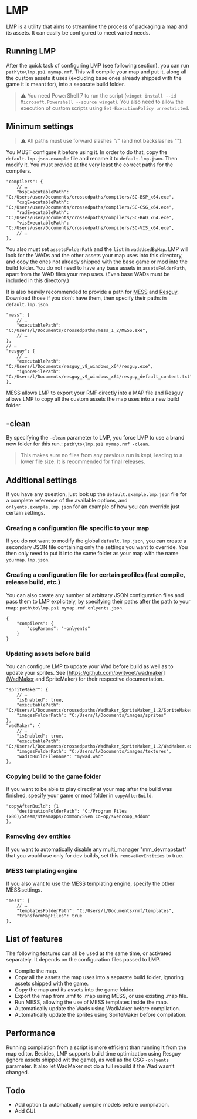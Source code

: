 # LMP

LMP is a utility that aims to streamline the process of packaging a map and its assets. It can easily be configured to meet varied needs.

## Running LMP

After the quick task of configuring LMP (see following section), you can run ``path\to\lmp.ps1 mymap.rmf``. This will compile your map and put it, along all the custom assets it uses (excluding base ones already shipped with the game it is meant for), into a separate build folder.

> :warning: You need PowerShell 7 to run the script (``winget install --id Microsoft.Powershell --source winget``). You also need to allow the execution of custom scripts using ``Set-ExecutionPolicy unrestricted``.

## Minimum settings

> :warning: All paths must use forward slashes "/" (and not backslashes "\").

You MUST configure it before using it. In order to do that, copy the ``default.lmp.json.example`` file and rename it to ``default.lmp.json``. Then modify it. You must provide at the very least the correct paths for the compilers.

    "compilers": {
        // …
        "bspExecutablePath": "C:/Users/user/Documents/crossedpaths/compilers/SC-BSP_x64.exe",
        "csgExecutablePath": "C:/Users/user/Documents/crossedpaths/compilers/SC-CSG_x64.exe",
        "radExecutablePath": "C:/Users/user/Documents/crossedpaths/compilers/SC-RAD_x64.exe",
        "visExecutablePath": "C:/Users/user/Documents/crossedpaths/compilers/SC-VIS_x64.exe",
        // …
    },

You also must set ``assetsFolderPath`` and the ``list`` in ``wadsUsedByMap``. LMP will look for the WADs and the other assets your map uses into this directory, and copy the ones not already shipped with the base game or mod into the build folder. You do not need to have any base assets in ``assetsFolderPath``, apart from the WAD files your map uses. (Even base WADs must be included in this directory.)

It is also heavily recommended to provide a path for [MESS](https://github.com/pwitvoet/mess/releases/tag/1.1) and [Resguy](https://github.com/wootguy/resguy/releases). Download those if you don’t have them, then specify their paths in ``default.lmp.json``.

    "mess": {
        // …
        "executablePath": "C:/Users/l/Documents/crossedpaths/mess_1_2/MESS.exe",
        // …
    },
    // …
    "resguy": {
        // …
        "executablePath": "C:/Users/l/Documents/resguy_v9_windows_x64/resguy.exe",
        "ignoreFilePath": "C:/Users/l/Documents/resguy_v9_windows_x64/resguy_default_content.txt"
    },

MESS allows LMP to export your RMF directly into a MAP file and Resguy allows LMP to copy all the custom assets the map uses into a new build folder.

## -clean

By specifying the ``-clean`` parameter to LMP, you force LMP to use a brand new folder for this run.: ``path\to\lmp.ps1 mymap.rmf -clean``.

> This makes sure no files from any previous run is kept, leading to a lower file size. It is recommended for final releases.

## Additional settings

If you have any question, just look up the ``default.example.lmp.json`` file for a complete reference of the available options, and ``onlyents.example.lmp.json`` for an example of how you can override just certain settings.

### Creating a configuration file specific to your map

If you do not want to modify the global ``default.lmp.json``, you can create a secondary JSON file containing only the settings you want to override. You then only need to put it into the same folder as your map with the name ``yourmap.lmp.json``.

### Creating a configuration file for certain profiles (fast compile, release build, etc.)

You can also create any number of arbitrary JSON configuration files and pass them to LMP explicitely, by specifying their paths after the path to your map: ``path\to\lmp.ps1 mymap.rmf onlyents.json``.

    {
        "compilers": {
            "csgParams": "-onlyents"
        }
    }

### Updating assets before build

You can configure LMP to update your Wad before build as well as to update your sprites. See [https://github.com/pwitvoet/wadmaker](WadMaker and SpriteMaker) for their respective documentation.

    "spriteMaker": {
        // …
        "isEnabled": true,
        "executablePath": "C:/Users/l/Documents/crossedpaths/WadMaker_SpriteMaker_1.2/SpriteMaker.exe",
        "imagesFolderPath": "C:/Users/l/Documents/images/sprites"
    },
    "wadMaker": {
        // …
        "isEnabled": true,
        "executablePath": "C:/Users/l/Documents/crossedpaths/WadMaker_SpriteMaker_1.2/WadMaker.exe",
        "imagesFolderPath": "C:/Users/l/Documents/images/textures",
        "wadToBuildFilename": "mywad.wad"
    },

### Copying build to the game folder

If you want to be able to play directly at your map after the build was finished, specify your game or mod folder in ``copyAfterBuild``.

    "copyAfterBuild": {1
        "destinationFolderPath": "C:/Program Files (x86)/Steam/steamapps/common/Sven Co-op/svencoop_addon"
    },

### Removing dev entities

If you want to automatically disable any multi_manager "mm_devmapstart" that you would use only for dev builds, set this ``removeDevEntities`` to true.

### MESS templating engine

If you also want to use the MESS templating engine, specify the other MESS settings.

    "mess": {
        // …
        "templatesFolderPath": "C:/Users/l/Documents/rmf/templates",
        "transformMapFiles": true
    },

## List of features

The following features can all be used at the same time, or activated separately. It depends on the configuration files passed to LMP.

 - Compile the map.
 - Copy all the assets the map uses into a separate build folder, ignoring assets shipped with the game.
 - Copy the map and its assets into the game folder.
 - Export the map from .rmf to .map using MESS, or use existing .map file.
 - Run MESS, allowing the use of MESS templates inside the map.
 - Automatically update the Wads using WadMaker before compilation.
 - Automatically update the sprites using SpriteMaker before compilation.

## Performance

Running compilation from a script is more efficient than running it from the map editor. Besides, LMP supports build time optimization using Resguy (ignore assets shipped wit the game), as well as the CSG ``-onlyents`` parameter. It also let WadMaker not do a full rebuild if the Wad wasn’t changed.

## Todo

 - Add option to automatically compile models before compilation.
 - Add GUI.

